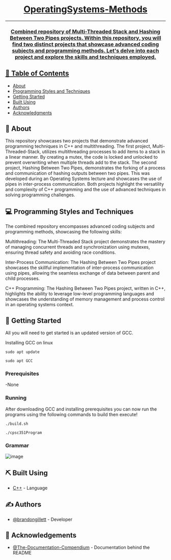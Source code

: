 <p align="center">
  <a href="" rel="noopener">
</p>

<h1 align="center">OperatingSystems-Methods</h1>

---
<h3 align="center">
  Combined repository of Multi-Threaded Stack and Hashing Between Two Pipes projects. Within this repository, you will find two distinct projects that showcase advanced coding subjects and programming methods. Let's delve into each project and explore the skills and techniques employed.
  </p>
  </h3>
  
## 📝 Table of Contents
- [About](#about)
- [Programming Styles and Techniques](#-programming-styles-and-techniques-)
- [Getting Started](#getting_started)
- [Built Using](#built_using)
- [Authors](#authors)
- [Acknowledgments](#acknowledgement)

## 🧐 About <a name = "about"></a>
This repository showcases two projects that demonstrate advanced programming techniques in C++ and multithreading. The first project, Multi-Threaded-Stack, utilizes multithreading processes to add items to a stack in a linear manner. By creating a mutex, the code is locked and unlocked to prevent overwriting when multiple threads add to the stack. The second project, Hashing Between Two Pipes, demonstrates the forking of a process and communication of hashing outputs between two pipes. This was developed during an Operating Systems lecture and showcases the use of pipes in inter-process communication. Both projects highlight the versatility and complexity of C++ programming and the use of advanced techniques in solving programming challenges.
## 💻 Programming Styles and Techniques <a name = "#-programming-styles-and-techniques-"></a>
The combined repository encompasses advanced coding subjects and programming methods, showcasing the following skills:

Multithreading: The Multi-Threaded Stack project demonstrates the mastery of managing concurrent threads and synchronization using mutexes, ensuring thread safety and avoiding race conditions.

Inter-Process Communication: The Hashing Between Two Pipes project showcases the skillful implementation of inter-process communication using pipes, allowing the seamless exchange of data between parent and child processes.

C++ Programming: The Hashing Between Two Pipes project, written in C++, highlights the ability to leverage low-level programming languages and showcases the understanding of memory management and process control in an operating systems context.
## 🏁 Getting Started <a name = "getting_started"></a>
All you will need to get started is an updated version of GCC.

Installing GCC on linux

```
sudo apt update

sudo apt GCC
```

### Prerequisites
-None

### Running
After downloading GCC and installing prerequisites you can now run the programs using the following commands to build then execute!
```
./build.sh

./cpsc351Program
```
### Grammar 

![image](https://user-images.githubusercontent.com/82180479/208269680-f2803b52-c9e4-400a-be38-dedb66303e0c.png)


## ⛏️ Built Using <a name = "built_using"></a>
- [C++](https://cplusplus.com/) - Language

## ✍️ Authors <a name = "authors"></a>
- [@brandongillett](https://github.com/brandongillett) - Developer

## 🎉 Acknowledgements <a name = "acknowledgement"></a>
- [@The-Documentation-Compendium](https://github.com/kylelobo/The-Documentation-Compendium) - Documentation behind the README
